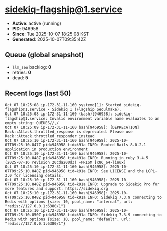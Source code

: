 # sidekiq-flagship@1.service

- **Active**: active (running)
- **PID**: 946958
- **Since**: Tue 2025-10-07 18:25:08 KST
- **Generated**: 2025-10-07T09:35:42Z

## Queue (global snapshot)
- `llm_seo` backlog: **0**
- retries: **0**
- dead: **5**

## Recent logs (last 50)
```
Oct 07 18:25:08 ip-172-31-11-160 systemd[1]: Started sidekiq-flagship@1.service - Sidekiq 1 (Flagship Seoulmake).
Oct 07 18:25:08 ip-172-31-11-160 (bash)[946958]: sidekiq-flagship@1.service: Invalid environment variable name evaluates to an empty string: QUEUES//,/ 
Oct 07 18:25:09 ip-172-31-11-160 bash[946958]: [DEPRECATION] Rack::Attack.throttled_response is deprecated. Please use Rack::Attack.throttled_responder instead
Oct 07 18:25:10 ip-172-31-11-160 bash[946958]: 2025-10-07T09:25:10.847Z pid=946958 tid=k91a INFO: Booted Rails 8.0.2.1 application in production environment
Oct 07 18:25:10 ip-172-31-11-160 bash[946958]: 2025-10-07T09:25:10.848Z pid=946958 tid=k91a INFO: Running in ruby 3.4.5 (2025-07-16 revision 20cda200d3) +PRISM [x86_64-linux]
Oct 07 18:25:10 ip-172-31-11-160 bash[946958]: 2025-10-07T09:25:10.848Z pid=946958 tid=k91a INFO: See LICENSE and the LGPL-3.0 for licensing details.
Oct 07 18:25:10 ip-172-31-11-160 bash[946958]: 2025-10-07T09:25:10.848Z pid=946958 tid=k91a INFO: Upgrade to Sidekiq Pro for more features and support: https://sidekiq.org
Oct 07 18:25:10 ip-172-31-11-160 bash[946958]: 2025-10-07T09:25:10.848Z pid=946958 tid=k91a INFO: Sidekiq 7.3.9 connecting to Redis with options {size: 10, pool_name: "internal", url: "redis://127.0.0.1:6380/1"}
Oct 07 18:25:10 ip-172-31-11-160 bash[946958]: 2025-10-07T09:25:10.850Z pid=946958 tid=k91a INFO: Sidekiq 7.3.9 connecting to Redis with options {size: 10, pool_name: "default", url: "redis://127.0.0.1:6380/1"}
```
